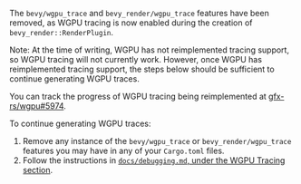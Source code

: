 The `bevy/wgpu_trace` and `bevy_render/wgpu_trace` features have been removed, as WGPU tracing is now enabled during the creation of `bevy_render::RenderPlugin`.

Note: At the time of writing, WGPU has not reimplemented tracing support, so WGPU tracing will not currently work. However, once WGPU has reimplemented tracing support, the steps below should be sufficient to continue generating WGPU traces.

You can track the progress of WGPU tracing being reimplemented at [gfx-rs/wgpu#5974](https://github.com/gfx-rs/wgpu/issues/5974).

To continue generating WGPU traces:

1. Remove any instance of the `bevy/wgpu_trace` or `bevy_render/wgpu_trace` features you may have in any of your `Cargo.toml` files.
2. Follow the instructions in [`docs/debugging.md`, under the WGPU Tracing section](https://github.com/bevyengine/bevy/blob/release-0.15.0/docs/debugging.md#wgpu-tracing).
